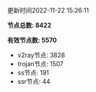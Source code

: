 更新时间2022-11-22 15:26:11

**节点总数: 8422**

**有效节点数: 5570**

- v2ray节点: 3828
- trojan节点: 1507
- ss节点: 191
- ssr节点: 44
